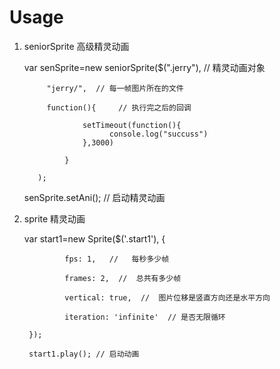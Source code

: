 # Usage

1. seniorSprite 高级精灵动画

	var senSprite=new seniorSprite($(".jerry"),  // 精灵动画对象
	
	       	"jerry/",  // 每一帧图片所在的文件
	
	       	function(){		// 执行完之后的回调
			
			        setTimeout(function(){	
				          console.log("succuss")
			        },3000)
			        
			    }
			    
		  );
	
	senSprite.setAni(); // 启动精灵动画


2. sprite 精灵动画

	var start1=new Sprite($('.start1'), {
	
                fps: 1,   //   每秒多少帧
                
                frames: 2,  //  总共有多少帧
                
                vertical: true,  //  图片位移是竖直方向还是水平方向
                
                iteration: 'infinite'  // 是否无限循环
                
        }); 
        
        start1.play(); // 启动动画
